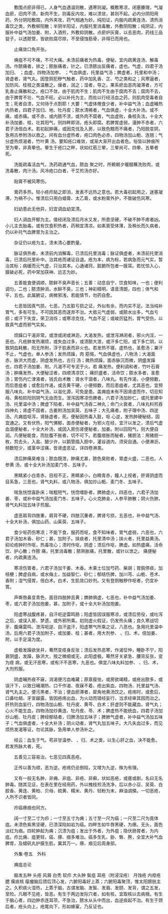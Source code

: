 <!-- { "loadSidebar": true } -->
　　敷围点瘀非得已，人身气血遇温则散，遇寒则凝。概敷寒凉，闭塞腠理，气凝血瘀，旧肉不溃，新肉不生，则毒反内攻，难以溃敛，甚则不起。必内分阴阳用药，外分阴阳敷围，内外夹攻，药气相通为妙。纯阳证，内服内疏黄连汤、清热消毒饮之类，外敷柳阳散；半阴半阳证，内服托里消毒散，外敷阴阳散；纯阴证，内服补中益气汤加姜、附，入酒煎，外敷抑阴散。点瘀炉灰膏，以去恶肉，药线三品锭子，以透脓管，皆欲败腐尽除，不至侵蚀筋骨，非得已而用也。

　　止痛敛口免开张。

　　痈疽不可不痛，不可大痛。未溃前痛者为热毒，便秘，宜内疏黄连汤、解毒汤。作脓痛者，排之；脓胀痛者，针之。已溃脓出反痛者，虚也。气虚，四君子汤加归、 ；血虚，四物汤加参、 ；气血俱虚，托里益气汤；脾虚者，托里和中汤；肾虚者，肾气丸。因登厕犯秽气触者，药中加乳香、芷、芍之类和之；风寒逼者，加防风、桂枝之类温散之。燥者，润之；湿者，导之。果系瘀血恶肉凝滞者，方可乳香止痛散和之。疮口不敛，由于肌肉不生；肌肉不生由于腐肉不去；腐肉不去，由于脾胃不壮、气血不旺。必以补托为主，而佐以行经活血之药，则肌肉受毒者自生；死者自溃，又何待于点割耶！大要：气虚体倦食少者，补中益气汤；血虚晡热内热者，四君子加归、地、牡丹皮；脓水清稀者，气血俱虚，十全大补汤。或不痛，或赤痛。或不赤，或内脓不溃，或外肉不腐者，气血虚败，桑枝灸法，十全大补汤加姜、桂，壮其阳气，则四畔即消，疮头即腐。若脾胃虚弱，漫肿不赤者，六君子汤倍白术。若初起肿痛，或因克伐及入房，以致色黯而不痛者，乃阳脱变阴，急用古参附汤以救之。间有血分虚热者，疮口肉色必赤，四物汤加山栀、连翘；气分虚热烦渴者，竹叶黄 汤。要知疮口难敛，或渐大渐开出血者危。俗皆以肿痕所至为晕，非真晕也。晕生于疮口之畔，状如红筋三晕，三晕尚可，四晕、五晕者死。

　　洗能疏毒活血气，洗药疏通气血，脓血 聚之时，所赖朝夕暖醋蘸洗败肉，或洗毒散，肉汁汤。风冷疮口白者，干艾煎汤亦好。

　　贴膏不被风寒伤。

　　膏药多热，轻小疮疖贴之即消，发表不远热之意也。若大毒初起用之，迷塞凝滞，为祸不小。惟溃后只用白蜡膏、太乙膏，或水粉膏外护，不致破伤风寒。

　　妇幼患此无他异，妇宜调血幼宜清。

　　妇人调血开郁为主。值经闭及溃后月水又发，所患坚硬，不破不肿不疼者凶。小儿主去胎毒。或有饮食积热者，药稍宜清凉。如素禀受体薄，及稍长而久病者，仍以补托气血脾胃为主治之。

　　杂证仍以疮为主，溃未清心要酌量。

　　脉证俱热者，未溃前内消解毒，已溃后托里消毒；脉证俱虚者，未溃前托里消毒，已溃后托里补中。治其疮而诸证自退。疮为本，病为标，若病急而元气实，暂治其标；病缓而元气虚，只治其本。心通诸窍，脏腑所包者一膜耳。若忧惊入心，膜破必死，药中常加茯神、远志为妙。

　　五善能食便调顺，脓鲜不臭声音长；五善：动息自宁，饮食知味，一也；便利调匀，二也；脓溃肿消，水鲜不臭，三也；神彩精明，语音清朗，四也；体气和平，五也。此属腑证，病微邪浅，若能慎节，勿药自愈。

　　七恶皆因真气损，七恶，乃五脏亏损之证，外似有余，而内实不足。法当纯补胃气，多有可生。不可因其恶而遂弃不治。大抵元气虚弱，或脓水出多，气血亏损；或汗下失宜，荣卫消烁；或寒凉克伐，气血不足；或峻厉猛剂，胃气受伤，以致真气虚而邪气实矣。

　　烦躁口干渴非常。或泄或闭或淋沥，大渴发热，或泄泻淋闭者，邪火内淫，一恶也。凡疮肿发热潮烦，或失血过多，或溃脓大泄，或汗多亡阳，或下多亡阴，以致阴血耗散，阳无所附，浮于肌表而非火也。若发热不寝，虚热也，圣愈汤；兼汗不止，气虚也，单人参汤；发热烦躁，肉 筋惕，气血俱虚也，八物汤；大渴面赤，脉洪大而虚，阴虚发热也，古归 汤；微热烦躁，面赤脉沉而微，阴盛发躁也，四君子汤加姜、附。凡渴不可专泥于火。若 痛发热，便利调和者，竹叶石膏汤；肿痛发热，大便秘涩者，四顺清凉饮； 痛炽盛者，活命饮；脓水多者，圣愈汤；胃伤内亡津液者，钱氏白术散：肾水干涸者，八味丸。有先作渴，小便频数，而后患疽者；或愈后作渴，或舌黄干硬，小便频数，而后患疽者，尤其恶也，宜预服八味丸、补中益气汤，以滋化源，可免是患。盖痈疽未有不因肾虚而作，切忌知母、黄柏损阳则阴气无由而生。泄泻因寒凉伤脾者，六君子汤加砂仁，或托里建中汤、托里温中汤；脾虚下陷者，补中益气汤吞二神丸；命门火衰者，八味丸料煎吞四神丸；肾虚不固者，古姜附汤加吴萸、五味子；大孔痛者，附子理中汤、四逆汤。凡痈疽呕泻，肾脉虚者，死。便秘因热毒入脏，呕 心逆，发热肿硬秘结，固宜通之。又有伏热，阳气怫郁，面赤便秘者，为邪火在经，宜汗以发之，溃后气虚血涸便秘者，十全大补汤，或因入房伤肾便秘者，加姜。附以回阳气，则大便自润。凡便秘能食，而肚腹不胀者，切不可下。若腹痞胀而秘者，猪胆法：用猪胆一枚，剪去头，入盐、醋少许，以鹅管插入胆中，灌谷道内，须臾自通。小便淋沥，频数短少，或茎中涩痛，皆肾虚恶证，详四卷淋类。

　　溃后肿痛臭难当；脓血既泄，肿痛尤甚，脓色臭败者，胃虚火盛，二恶也，人参黄 汤，或十全大补汤加麦门冬、五味子。

　　黑睛紧小白青赤，目视不正，黑睛紧小，白睛青赤，瞳人上视者，肝肾阴虚而目系急，三恶也，肾气丸料，或八物汤，俱加炒山栀、麦门冬、五味子。

　　喘急恍惚喜卧床；喘粗短气，恍惚嗜卧者，脾肺虚火，四恶也，六君子汤加姜、枣，或补中益气汤加麦门冬、五味子。心火克肺金，人参平肺散；阴火伤肺，肾气丸料加五味子煎服。

　　虚恶肩背四肢重，肩背不硬，四肢沉重者，脾肾亏损，五恶也，补中益气汤、十全大补汤，俱加山药、山茱萸、五味子。

　　食少呕药伤寒凉；不能下食，服药而呕，食不知味者，胃气虚弱，六恶也，六君子汤加木香、砂仁；甚，加附子。挟痰者，托里清中汤；挟火者，托里益黄汤。抑论疮肿时作呕，热毒攻心；溃时作呕，阴虚；溃后作呕，脾虚。如热盛痛，活命饮、护心散；作脓 痛，托里消毒散；脓熟胀痛，托里散，或针以泄之。 痛便秘者，内疏黄连汤。

　　寒凉伤胃者，六君子汤加干姜、木香。木乘土位加芍药、柴胡；胃脘停痰，加桔梗；脾虚自病，或水侮土，加益智仁、砂仁；郁结伤脾，加川芎、山栀、苍术、香附；湿气侵胃，倍白术。白术，生肌敛口妙剂。又有登厕触秽作呕者，仍宜补胃。

　　声嘶唇鼻变青色，面目四肢肿且黄；脾肺俱虚，七恶也，补中益气汤加姜、枣，或六君子汤加炮姜，甚，加附子，或十全大补汤加炮姜。

　　阳虚寒战腹疼甚，自汗呃逆雷鸣肠；阳虚皆因误服寒凉，或溃后劳役，或吐泻之后，或误入房、梦遗，或外邪所乘。初则虚火假证，仍发热头痛；良久寒战切牙、腹痛雷鸣、泄泻呃逆、自汗盗汗，阳虚寒气所乘之证，八恶也。急用托里温中汤，后用六君子汤加附子，或加姜、桂；甚者，用大剂参、 、归、术，倍加姜、附，以手足温为度。

　　虚极发躁欲坐井，蓦然变痉身反张；溃后发热恶寒，作渴怔忡，睡卧不宁，阳衰阴盛，发躁，脉洪大，按之微细或无，此阳虚极。蓦然牙关紧急、腰背反张，变为痉 病，或无汗恶寒，或有汗不恶寒，九恶也。俱宜八味丸料加参、 、归、术，大剂煎服。

　　阴虚晡热夜不寐，消渴便污血难藏；原禀瘦怯，或房欲竭精，或疮出脓多，或误汗下，以致日晡潮热、口干作渴、夜寐不着、疮出紫血，四物汤、托里益气汤、肾气丸主之。便污黑者，不治；便血瘀滞者，犀角地黄汤饮之。疮疡时，或愈后，口鼻吐衄、牙宣龈露，皆因疮疡出血，为火动而错经妄行，当求经审其因而治之。肝热则血妄行，四物汤加山栀、牡丹皮、黄芩、白术；肝虚则不能藏血，肾气丸；心火不能生血，四物汤加炒黄连、牡丹皮、苓、术；脾虚热不能统血，四君子汤加炒山栀、牡丹皮；脾经郁结者，归脾汤加五味子；脾肺气虚者，补中益气汤加五味子；气血俱虚者，十全大补汤；阴火动者，肾气丸加五味子。大凡失血过多，而见烦热发渴等证，勿论其脉，急用单人参汤补之。

　　经云：血生于气。苟非甘温参、 、归、术之类，以生心肝之血，决不能愈。若发热脉大者，死。

　　五善见三容易治，七恶见四真恶疮。

　　正传以善为顺，恶为逆。疮疡仍忌倒陷，又增为九逆，殊为有理。

　　又有一般无名肿，非痈、非疽、非疮、非癣，状如恶疮，或瘥或剧，名曰无名肿毒。随其见证，在表在里在经用药，外以槐枝煎汤洗净，后以赤小豆、吴萸、白胶香、黄连、黄柏、贝母、硫黄、糯米、黄丹、轻粉为末，麻油调搽。一切恶疮，人所不识者皆同。

　　疖癌瘭痼也同方。

　　阔一寸至二寸为疖；一寸至五寸为痈；五寸至一尺为癌；一尺至二尺为竟体疽。未溃色紫黑坚硬，已溃深陷如岩为癌。四畔生如牛唇黑硬，为瘭。无头，面色淡红为痼。四轮肿起为痈；沉溃为疽；发出于外者，为外疽；隐伏肠胃者，为内疽。疖比痈、疽更轻，癌、瘭、痼多难治。癌多生乳、胁、臀、胯，全宜大补气血脾胃，及蜡矾丸护膜生肌，冀其万一。瘭、痼见后周身部。

　　外集·卷五　外科

　　痈疽总论

　　脑发五种 头疮 风屑 白秃 软疖 大头肿 鬓疽 耳疮（附浸淫疮） 月蚀疮 内疳疮 腮 瘰痰核 瘿瘤脑后颈后顶心发，六腑阳毒好上蒸；六腑阳毒聚顶，惟太阳膀胱主之。久积痰火湿热，上蒸于脑，古谓发脑、发鬓、发眉、发颐、发背，谓之五发，至险。凡眼不见疮，皆恶。有生于两边发际穴者，如有核，宜取核以去病根。有生于脑心者，四边肿赤连耳项，不急治，脓水从头中而出，血逆痰起不治。有生于颈后者，疮头向上，疮尾向下，形如蜂窠，乃反证也。

